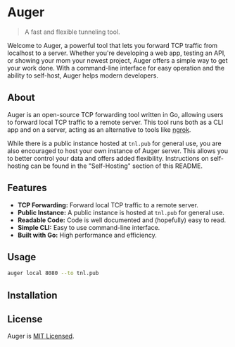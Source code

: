 # Auger

> A fast and flexible tunneling tool.

<!-- Add Video Examples Here -->

Welcome to Auger, a powerful tool that lets you forward TCP traffic from localhost to a server. Whether you're developing a web app, testing an API, or showing your mom your newest project, Auger offers a simple way to get your work done. With a command-line interface for easy operation and the ability to self-host, Auger helps modern developers.

## About

Auger is an open-source TCP forwarding tool written in Go, allowing users to forward local TCP traffic to a remote server. This tool runs both as a CLI app and on a server, acting as an alternative to tools like [ngrok](https://ngrok.com/).

While there is a public instance hosted at `tnl.pub` for general use, you are also encouraged to host your own instance of Auger server. This allows you to better control your data and offers added flexibility. Instructions on self-hosting can be found in the "Self-Hosting" section of this README.

## Features

- **TCP Forwarding:** Forward local TCP traffic to a remote server.
- **Public Instance:** A public instance is hosted at `tnl.pub` for general use.
- **Readable Code:** Code is well documented and (hopefully) easy to read.
- **Simple CLI:** Easy to use command-line interface.
- **Built with Go:** High performance and efficiency.

## Usage

```bash
auger local 8080 --to tnl.pub
```

## Installation

<!-- Add installation steps here -->

## License

Auger is [MIT Licensed](LICENSE).
